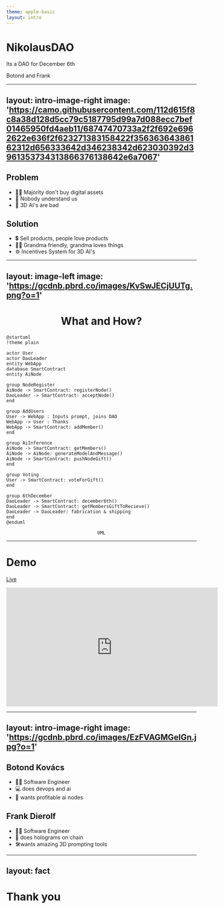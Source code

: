 ```yaml
---
theme: apple-basic
layout: intro
---
```


# NikolausDAO

Its a DAO for December 6th

<div class="absolute bottom-10">
  <span class="font-700">
    Botond and Frank
  </span>
</div>

---
layout: intro-image-right
image: 'https://camo.githubusercontent.com/112d615f8c8a38d128d5cc79c5187795d99a7d088ecc7bef01465950fd4aeb11/68747470733a2f2f692e6962622e636f2f623271383158422f35636364386162312d656333642d346238342d623030392d3961353734313866376138642e6a7067'
---

## Problem

- 🙅‍♂️ Majority don't buy digital assets
- 🥹 Nobody understand us
- 💩 3D AI's are bad


## Solution

- 💲 Sell products, people love products
- 👩‍🦳 Grandma friendly, grandma loves things
- ⚙️ Incentives System for 3D AI's


---
layout: image-left
image: 'https://gcdnb.pbrd.co/images/KvSwJECjUUTg.png?o=1'
---

<center><h1>What and How?</h1></center>

```plantuml
@startuml
!theme plain

actor User
actor DaoLeader
entity WebApp
database SmartContract
entity AiNode

group NodeRegister
AiNode -> SmartContract: registerNode()
DaoLeader -> SmartContract: acceptNode()
end

group AddUsers
User -> WebApp : Inputs prompt, joins DAO
WebApp -> User : Thanks
WebApp -> SmartContract: addMember()
end

group AiInference
AiNode -> SmartContract: getMembers()
AiNode -> AiNode: generateModelAndMessage()
AiNode -> SmartContract: pushNodeGift()
end

group Voting
User -> SmartContract: voteForGift()
end

group 6thDecember
DaoLeader -> SmartContract: december6th()
DaoLeader -> SmartContract: getMembersGiftToRecieve()
DaoLeader -> DaoLeader: fabrication & shipping
end
@enduml
```

<center><code>UML</code></center>

---


# Demo

[Live](https://nikolausdao.surge.sh/)


<iframe width="560" height="315" src="https://www.youtube.com/embed/CIYBz-gmlCs?si=ygQfiM-h4qV0GWyk" title="YouTube video player" frameborder="0" allow="accelerometer; autoplay; clipboard-write; encrypted-media; gyroscope; picture-in-picture; web-share" allowfullscreen></iframe>

---
layout: intro-image-right
image: 'https://gcdnb.pbrd.co/images/EzFVAGMGeIGn.jpg?o=1'
---

## Botond Kovács  

- 🧑‍🏭 Software Engineer 
- 💻 does devops and ai
- 🤑 wants profitable ai nodes


## Frank Dierolf

- 🧑‍🏭 Software Engineer  
- 🐉 does holograms on chain  
- 🛠️wants amazing 3D prompting tools


---
layout: fact
---

# Thank you
